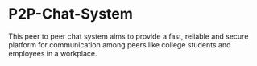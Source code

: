 # P2P-Chat-System
This peer to peer chat system aims to provide a fast, reliable and secure platform for communication among peers like college students and employees in a workplace.
